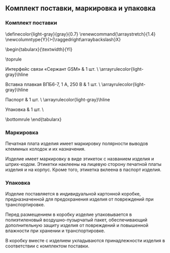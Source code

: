 ## Комплект поставки, маркировка и упаковка

### Комплект поставки

\definecolor{light-gray}{gray}{0.7}
\renewcommand{\arraystretch}{1.4}
\newcolumntype{Y}{>{\raggedright\arraybackslash}X}

\begin{tabularx}{\textwidth}{Yl}

\toprule

Интерфейс связи «Сержант GSM» & 1 шт. \\ 
\arrayrulecolor{light-gray}\hline 

Вставка плавкая ВПБ6-7, 1 А, 250 В & 1 шт. \\ 
\arrayrulecolor{light-gray}\hline 

Паспорт & 1 шт. \\ 
\arrayrulecolor{light-gray}\hline 

Упаковка & 1 шт. \\ 

\bottomrule
\end{tabularx}

### Маркировка

Печатная плата изделия имеет маркировку полярности выводов клеммных колодок и их назначения. 

Изделие имеет маркировку в виде этикеток с названием изделия и штрих-кодом. Этикетки наклеены на лицевую сторону печатной платы изделия и на корпус. Кроме того, этикетка вклеена в паспорт изделия.

### Упаковка

Изделие поставляется в индивидуальной картонной коробке, предназначенной для предохранения изделия от повреждений при транспортировке.

Перед размещением в коробку изделие упаковывается в полиэтиленовый воздушно-пузырчатый пакет, обеспечивающий дополнительную защиту изделия от повреждений и повышенной влажности при хранении и транспортировке.

В коробку вместе с изделием укладываются принадлежности изделия в соответствии с комплектом поставки.

